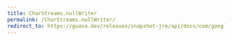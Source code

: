```yaml
---
title: CharStreams.nullWriter
permalink: /CharStreams.nullWriter/
redirect_to: https://guava.dev/releases/snapshot-jre/api/docs/com/google/common/io/CharStreams.html#nullWriter--
---
```

